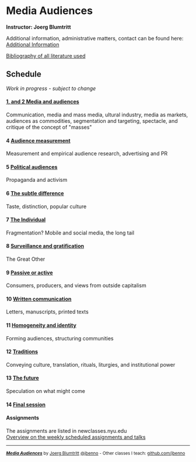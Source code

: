 # Media Audiences
**Instructor: Joerg Blumtritt**  

Additional information, administrative matters, contact can be found here: [Additional Information](/files/Additional_Information.md)

[Bibliography of all literature used](/files/Bibliography.md)

## Schedule
*Work in progress - subject to change*

#### [1, and 2 Media and audiences](/files/01.md)
Communication, media and mass media, ultural industry, media as markets, audiences as commodities, segmentation and targeting, spectacle, and critique of the concept of "masses"
	
#### 4	[Audience measurement](/files/04.md)
Measurement and empirical audience research, advertising and PR
	
#### 5	[Political audiences](/files/05.md)
Propaganda and activism
	
#### 6	[The subtle difference](/files/06.md)
Taste, distinction, popular culture	
	
#### 7	[The Individual](/files/07.md)
Fragmentation? Mobile and social media, the long tail
	
#### 8	[Surveillance and gratification](/files/08.md)
The Great Other
	
#### 9	[Passive or active](/files/09.md)
Consumers, producers, and views from outside capitalism
	
#### 10	[Written communication](/files/10.md)
Letters, manuscripts, printed texts
	
#### 11	[Homogeneity and identity](/files/11.md)
Forming audiences, structuring communities
	
#### 12	[Traditions](/files/12.md)
Conveying culture, translation, rituals, liturgies, and institutional power
	
#### 13	[The future](/files/13.md)
Speculation on what might come
	
#### 14	[Final session](/files/14.md)

#### Assignments
The assignments are listed in newclasses.nyu.edu  
[Overview on the weekly scheduled assignments and talks](https://docs.google.com/spreadsheets/d/10EElPgwd0SA_fW2tWd3AjJ3SswVbAe7kLfOHETJjV4k/edit?usp=sharing)  


***
  
<sup>***[Media Audiences](/README.md)*** by [Joerg Blumtritt](https://jbenno.net) [@jbenno](https://twitter.com/jbenno) - Other classes I teach: [github.com/jbenno](https://github.com/jbenno/teaching/blob/master/README.md)</sup>

